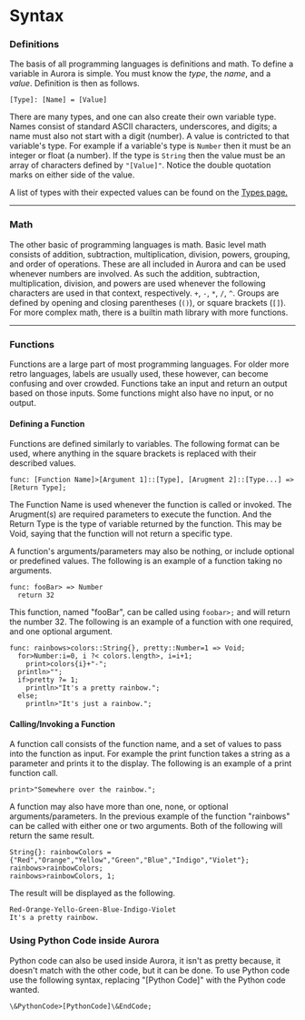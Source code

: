 # Syntax

### Definitions

The basis of all programming languages is definitions and math.
To define a variable in Aurora is simple.
You must know the *type*, the *name*, and a *value*.
Definition is then as follows.
```
[Type]: [Name] = [Value]
```
There are many types, and one can also create their own variable type.
Names consist of standard ASCII characters, underscores, and digits;
a name must also not start with a digit (number).
A value is contricted to that variable's type.
For example if a variable's type is `Number` then it must be an integer or float (a number).
If the type is `String` then the value must be an array of characters defined by `"[Value]"`.
Notice the double quotation marks on either side of the value.

A list of types with their expected values can be found on the [Types page.](http://auroracompiler.rtfd.io/en/latest/types)

-------
### Math

The other basic of programming languages is math.
Basic level math consists of addition, subtraction, multiplication, division, powers, grouping, and order of operations.
These are all included in Aurora and can be used whenever numbers are involved.
As such the addition, subtraction, multiplication, division, and powers are used whenever the following characters are used in that context, respectively. `+`, `-`, `*`, `/`, `^`. 
Groups are defined by opening and closing parentheses (`()`), or square brackets (`[]`).
For more complex math, there is a builtin math library with more functions. 

------
### Functions

Functions are a large part of most programming languages.
For older more retro languages, labels are usually used, these however, can become confusing and over crowded.
Functions take an input and return an output based on those inputs.
Some functions might also have no input, or no output.

#### Defining a Function

Functions are defined similarly to variables.
The following format can be used, where anything in the square brackets is replaced with their described values.
```
func: [Function Name]>[Argument 1]::[Type], [Arugment 2]::[Type...] => [Return Type];
```
The Function Name is used whenever the function is called or invoked.
The Arugment(s) are required parameters to execute the function.
And the Return Type is the type of variable returned by the function.
This may be Void, saying that the function will not return a specific type.

A function's arguments/parameters may also be nothing, or include optional or predefined values.
The following is an example of a function taking no arguments.
```
func: fooBar> => Number
  return 32
```
This function, named "fooBar", can be called using `foobar>;` and will return the number 32.
The following is an example of a function with one required, and one optional argument.
```
func: rainbows>colors::String{}, pretty::Number=1 => Void;
  for>Number:i=0, i ?< colors.length>, i=i+1;
    print>colors{i}+"-";
  println>"";
  if>pretty ?= 1;
    println>"It's a pretty rainbow.";
  else;
    println>"It's just a rainbow.";
```

#### Calling/Invoking a Function

A function call consists of the function name, and a set of values to pass into the function as input.
For example the print function takes a string as a parameter and prints it to the display.
The following is an example of a print function call.
```
print>"Somewhere over the rainbow.";
```
A function may also have more than one, none, or optional arguments/parameters.
In the previous example of the function "rainbows" can be called with either one or two arguments.
Both of the following will return the same result.
```
String{}: rainbowColors = {"Red","Orange","Yellow","Green","Blue","Indigo","Violet"};
rainbows>rainbowColors;
rainbows>rainbowColors, 1;
```
The result will be displayed as the following.
```
Red-Orange-Yello-Green-Blue-Indigo-Violet
It's a pretty rainbow.
```

### Using Python Code inside Aurora

Python code can also be used inside Aurora, it isn't as pretty because, it doesn't match with the other code, but it can be done.
To use Python code use the following syntax, replacing "[Python Code]" with the Python code wanted.
```
\&PythonCode>[PythonCode]\&EndCode;
```
